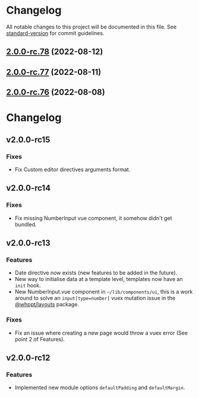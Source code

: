 # Changelog

All notable changes to this project will be documented in this file. See [standard-version](https://github.com/conventional-changelog/standard-version) for commit guidelines.

## [2.0.0-rc.78](https://github.com/whpptjs/whppt-nuxt/compare/v2.0.0-rc.77...v2.0.0-rc.78) (2022-08-12)

## [2.0.0-rc.77](https://github.com/whpptjs/whppt-nuxt/compare/v2.0.0-rc.76...v2.0.0-rc.77) (2022-08-11)

## [2.0.0-rc.76](https://github.com/whpptjs/whppt-nuxt/compare/v2.0.0-rc75...v2.0.0-rc.76) (2022-08-08)

# Changelog

## v2.0.0-rc15
### Fixes
- Fix Custom editor directives arguments format.

## v2.0.0-rc14
### Fixes
- Fix missing NumberInput vue component, it somehow didn't get bundled.

## v2.0.0-rc13

### Features
- Date directive now exists (new features to be added in the future).
- New way to initialise data at a template level, templates now have an `init` hook.
- New NumberInput.vue component in `~/lib/components/ui`, this is a work around to solve an `input[type=number]` vuex mutation issue 
in the [@whppt/layouts](https://github.com/whpptjs/layouts) package.

### Fixes
- Fix an issue where creating a new page would throw a vuex error (See point 2 of Features). 

## v2.0.0-rc12

### Features
- Implemented new module options `defaultPadding` and `defaultMargin`.
